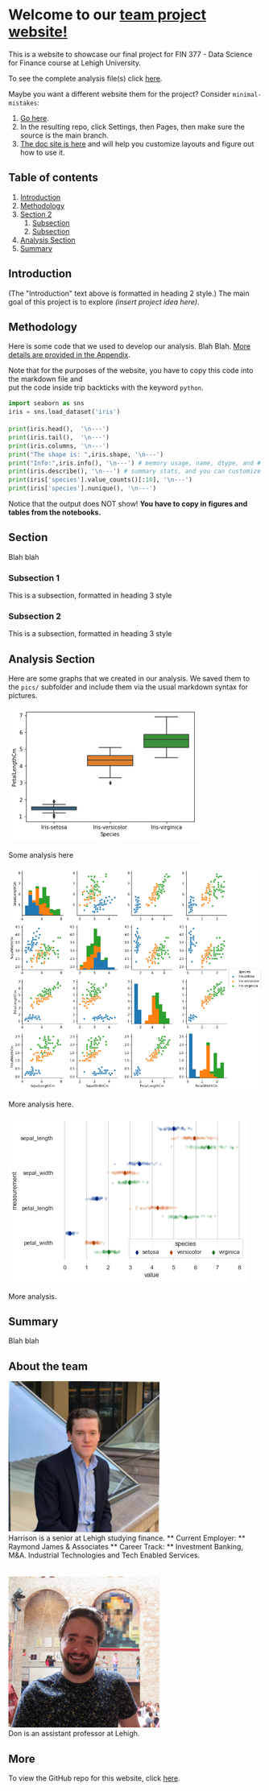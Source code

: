 # Welcome to our [team project website!](https://julioveracruz.github.io/testwebsite/)

This is a website to showcase our final project for FIN 377 - Data Science for Finance course at Lehigh University.

To see the complete analysis file(s) click [here](https://github.com/julioveracruz/testwebsite/blob/main/notebooks/example.ipynb).

Maybe you want a different website them for the project? Consider `minimal-mistakes`:
1. [Go here](https://github.com/mmistakes/mm-github-pages-starter/generate).
2. In the resulting repo, click Settings, then Pages, then make sure the source is the main branch.
3. [The doc site is here](https://mmistakes.github.io/minimal-mistakes/docs/structure/) and will help you customize layouts and figure out how to use it.

## Table of contents
1. [Introduction](#introduction)
2. [Methodology](#meth)
3. [Section 2](#section2)
    1. [Subsection](#subsec2-1)
    2. [Subsection](#subsec2-2)
4. [Analysis Section](#section3)
5. [Summary](#summary)

## Introduction  <a name="introduction"></a>

(The "Introduction" text above is formatted in heading 2 style.) The main goal of this project is to explore *(insert project idea here)*.  

## Methodology <a name="meth"></a>

Here is some code that we used to develop our analysis. Blah Blah. [More details are provided in the Appendix](page2).
 
Note that for the purposes of the website, you have to copy this code into the markdown file and  
put the code inside trip backticks with the keyword `python`.

```python
import seaborn as sns 
iris = sns.load_dataset('iris') 

print(iris.head(),  '\n---')
print(iris.tail(),  '\n---')
print(iris.columns, '\n---')
print("The shape is: ",iris.shape, '\n---')
print("Info:",iris.info(), '\n---') # memory usage, name, dtype, and # of non-null obs (--> # of missing obs) per variable
print(iris.describe(), '\n---') # summary stats, and you can customize the list!
print(iris['species'].value_counts()[:10], '\n---')
print(iris['species'].nunique(), '\n---')
```

Notice that the output does NOT show! **You have to copy in figures and tables from the notebooks.**

## Section <a name="section2"></a>
Blah blah

### Subsection 1 <a name="subsec2-1"></a>
This is a subsection, formatted in heading 3 style

### Subsection 2 <a name="subsec2-2"></a>
This is a subsection, formatted in heading 3 style

## Analysis Section <a name="section3"></a>

Here are some graphs that we created in our analysis. We saved them to the `pics/` subfolder and include them via the usual markdown syntax for pictures.

![](pics/plot1.png)
<br><br>
Some analysis here
<br><br>
![](pics/plot2.png)
<br><br>
More analysis here.
<br><br>
![](pics/plot3.png)
<br><br>
More analysis.

## Summary <a name="summary"></a>

Blah blah



## About the team

<img src="pics/HTS_LKDIN.jpg" alt="Harrison" width="300"/>
<br>
Harrison is a senior at Lehigh studying finance.
    ** Current Employer: ** Raymond James & Associates
    ** Career Track: ** Investment Banking, M&A. Industrial Technologies and Tech Enabled Services.
<br><br><br>
<img src="pics/don2.jpg" alt="don" width="300"/>
<br>
Don is an assistant professor at Lehigh.


## More 

To view the GitHub repo for this website, click [here](https://github.com/donbowen/teamproject).
